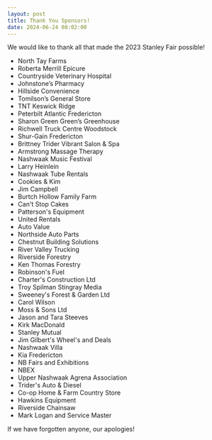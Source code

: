 ```yaml
---
layout: post
title: Thank You Sponsors!
date: 2024-06-24 08:02:00
---
```


We would like to thank all that made the 2023 Stanley Fair possible!

- North Tay Farms
- Roberta Merrill Epicure
- Countryside Veterinary Hospital
- Johnstone’s Pharmacy
- Hillside Convenience
- Tomilson’s General Store
- TNT Keswick Ridge
- Peterbilt Atlantic Fredericton
- Sharon Green Green’s Greenhouse
- Richwell Truck Centre Woodstock
- Shur-Gain Fredericton
- Brittney Trider Vibrant Salon & Spa
- Armstrong Massage Therapy
- Nashwaak Music Festival
- Larry Heinlein
- Nashwaak Tube Rentals
- Cookies & Kim
- Jim Campbell
- Burtch Hollow Family Farm
- Can't Stop Cakes
- Patterson's Equipment
- United Rentals
- Auto Value
- Northside Auto Parts
- Chestnut Building Solutions
- River Valley Trucking
- Riverside Forestry
- Ken Thomas Forestry
- Robinson's Fuel
- Charter's Construction Ltd
- Troy Spilman Stingray Media
- Sweeney's Forest & Garden Ltd
- Carol Wilson
- Moss & Sons Ltd
- Jason and Tara Steeves
- Kirk MacDonald
- Stanley Mutual
- Jim Gilbert's Wheel's and Deals
- Nashwaak Villa
- Kia Fredericton
- NB Fairs and Exhibitions
- NBEX
- Upper Nashwaak Agrena Association
- Trider's Auto & Diesel
- Co-op Home & Farm Country Store
- Hawkins Equipment
- Riverside Chainsaw
- Mark Logan and Service Master

If we have forgotten anyone, our apologies!
